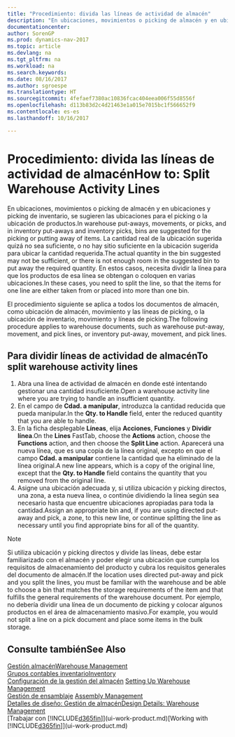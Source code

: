 ```yaml
---
title: "Procedimiento: divida las líneas de actividad de almacén"
description: "En ubicaciones, movimientos o picking de almacén y en ubicaciones y picking de inventario, se sugieren las ubicaciones para el picking o la ubicación de productos. La cantidad real de la ubicación sugerida quizá no sea suficiente, o no hay sitio suficiente en la ubicación sugerida para ubicar la cantidad requerida. En estos casos, necesita dividir la línea para que los productos de esa línea se obtengan o coloquen en varias ubicaciones."
documentationcenter: 
author: SorenGP
ms.prod: dynamics-nav-2017
ms.topic: article
ms.devlang: na
ms.tgt_pltfrm: na
ms.workload: na
ms.search.keywords: 
ms.date: 08/16/2017
ms.author: sgroespe
ms.translationtype: HT
ms.sourcegitcommit: 4fefaef7380ac10836fcac404eea006f55d8556f
ms.openlocfilehash: d113b83d2c4d21463e1a015e7015bc1f566652f9
ms.contentlocale: es-es
ms.lasthandoff: 10/16/2017

---
```

# <a name="how-to-split-warehouse-activity-lines"></a><span data-ttu-id="3ae76-105">Procedimiento: divida las líneas de actividad de almacén</span><span class="sxs-lookup"><span data-stu-id="3ae76-105">How to: Split Warehouse Activity Lines</span></span>
<span data-ttu-id="3ae76-106">En ubicaciones, movimientos o picking de almacén y en ubicaciones y picking de inventario, se sugieren las ubicaciones para el picking o la ubicación de productos.</span><span class="sxs-lookup"><span data-stu-id="3ae76-106">In warehouse put-aways, movements, or picks, and in inventory put-aways and inventory picks, bins are suggested for the picking or putting away of items.</span></span> <span data-ttu-id="3ae76-107">La cantidad real de la ubicación sugerida quizá no sea suficiente, o no hay sitio suficiente en la ubicación sugerida para ubicar la cantidad requerida.</span><span class="sxs-lookup"><span data-stu-id="3ae76-107">The actual quantity in the bin suggested may not be sufficient, or there is not enough room in the suggested bin to put away the required quantity.</span></span> <span data-ttu-id="3ae76-108">En estos casos, necesita dividir la línea para que los productos de esa línea se obtengan o coloquen en varias ubicaciones.</span><span class="sxs-lookup"><span data-stu-id="3ae76-108">In these cases, you need to split the line, so that the items for one line are either taken from or placed into more than one bin.</span></span>  

<span data-ttu-id="3ae76-109">El procedimiento siguiente se aplica a todos los documentos de almacén, como ubicación de almacén, movimiento y las líneas de picking, o la ubicación de inventario, movimiento y líneas de picking.</span><span class="sxs-lookup"><span data-stu-id="3ae76-109">The following procedure applies to warehouse documents, such as warehouse put-away, movement, and pick lines, or inventory put-away, movement, and pick lines.</span></span>  

## <a name="to-split-warehouse-activity-lines"></a><span data-ttu-id="3ae76-110">Para dividir líneas de actividad de almacén</span><span class="sxs-lookup"><span data-stu-id="3ae76-110">To split warehouse activity lines</span></span>  
1.  <span data-ttu-id="3ae76-111">Abra una línea de actividad de almacén en donde esté intentando gestionar una cantidad insuficiente.</span><span class="sxs-lookup"><span data-stu-id="3ae76-111">Open a warehouse activity line where you are trying to handle an insufficient quantity.</span></span>  
2.  <span data-ttu-id="3ae76-112">En el campo de **Cdad. a manipular**, introduzca la cantidad reducida que pueda manipular.</span><span class="sxs-lookup"><span data-stu-id="3ae76-112">In the **Qty. to Handle** field, enter the reduced quantity that you are able to handle.</span></span>  
3.  <span data-ttu-id="3ae76-113">En la ficha desplegable **Líneas**, elija **Acciones**, **Funciones** y **Dividir línea**.</span><span class="sxs-lookup"><span data-stu-id="3ae76-113">On the **Lines** FastTab, choose the **Actions** action, choose the **Functions** action, and then choose the **Split Line** action.</span></span> <span data-ttu-id="3ae76-114">Aparecerá una nueva línea, que es una copia de la línea original, excepto en que el campo **Cdad. a manipular** contiene la cantidad que ha eliminado de la línea original.</span><span class="sxs-lookup"><span data-stu-id="3ae76-114">A new line appears, which is a copy of the original line, except that the **Qty. to Handle** field contains the quantity that you removed from the original line.</span></span>  
4.  <span data-ttu-id="3ae76-115">Asigne una ubicación adecuada y, si utiliza ubicación y picking directos, una zona, a esta nueva línea, o continúe dividiendo la línea según sea necesario hasta que encuentre ubicaciones apropiadas para toda la cantidad.</span><span class="sxs-lookup"><span data-stu-id="3ae76-115">Assign an appropriate bin and, if you are using directed put-away and pick, a zone, to this new line, or continue splitting the line as necessary until you find appropriate bins for all of the quantity.</span></span>  

> [!NOTE]  
>  <span data-ttu-id="3ae76-116">Si utiliza ubicación y picking directos y divide las líneas, debe estar familiarizado con el almacén y poder elegir una ubicación que cumpla los requisitos de almacenamiento del producto y cubra los requisitos generales del documento de almacén.</span><span class="sxs-lookup"><span data-stu-id="3ae76-116">If the location uses directed put-away and pick and you split the lines, you must be familiar with the warehouse and be able to choose a bin that matches the storage requirements of the item and that fulfills the general requirements of the warehouse document.</span></span> <span data-ttu-id="3ae76-117">Por ejemplo, no debería dividir una línea de un documento de picking y colocar algunos productos en el área de almacenamiento masivo.</span><span class="sxs-lookup"><span data-stu-id="3ae76-117">For example, you would not split a line on a pick document and place some items in the bulk storage.</span></span>  

## <a name="see-also"></a><span data-ttu-id="3ae76-118">Consulte también</span><span class="sxs-lookup"><span data-stu-id="3ae76-118">See Also</span></span>  
[<span data-ttu-id="3ae76-119">Gestión almacén</span><span class="sxs-lookup"><span data-stu-id="3ae76-119">Warehouse Management</span></span>](warehouse-manage-warehouse.md)  
[<span data-ttu-id="3ae76-120">Grupos contables inventario</span><span class="sxs-lookup"><span data-stu-id="3ae76-120">Inventory</span></span>](inventory-manage-inventory.md)  
<span data-ttu-id="3ae76-121">[Configuración de la gestión del almacén](warehouse-setup-warehouse.md)   </span><span class="sxs-lookup"><span data-stu-id="3ae76-121">[Setting Up Warehouse Management](warehouse-setup-warehouse.md)   </span></span>  
<span data-ttu-id="3ae76-122">[Gestión de ensamblaje](assembly-assemble-items.md)  </span><span class="sxs-lookup"><span data-stu-id="3ae76-122">[Assembly Management](assembly-assemble-items.md)  </span></span>  
[<span data-ttu-id="3ae76-123">Detalles de diseño: Gestión de almacén</span><span class="sxs-lookup"><span data-stu-id="3ae76-123">Design Details: Warehouse Management</span></span>](design-details-warehouse-management.md)  
<span data-ttu-id="3ae76-124">[Trabajar con [!INCLUDE[d365fin](includes/d365fin_md.md)]](ui-work-product.md)</span><span class="sxs-lookup"><span data-stu-id="3ae76-124">[Working with [!INCLUDE[d365fin](includes/d365fin_md.md)]](ui-work-product.md)</span></span>

